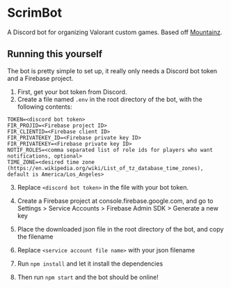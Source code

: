 # ScrimBot
A Discord bot for organizing Valorant custom games. Based off [Mountainz](https://github.com/Kalissaac/Mountainz).

## Running this yourself
The bot is pretty simple to set up, it really only needs a Discord bot token and a Firebase project.
1. First, get your bot token from Discord.
2. Create a file named `.env` in the root directory of the bot, with the following contents:
```
TOKEN=<discord bot token>
FIR_PROJID=<Firebase project ID>
FIR_CLIENTID=<Firebase client ID>
FIR_PRIVATEKEY_ID=<Firebase private key ID>
FIR_PRIVATEKEY=<Firebase private key ID>
NOTIF_ROLES=<comma separated list of role ids for players who want notifications, optional>
TIME_ZONE=<desired time zone (https://en.wikipedia.org/wiki/List_of_tz_database_time_zones), default is America/Los_Angeles>
```
3. Replace `<discord bot token>` in the file with your bot token.
4. Create a Firebase project at console.firebase.google.com, and go to Settings > Service Accounts > Firebase Admin SDK > Generate a new key
5. Place the downloaded json file in the root directory of the bot, and copy the filename
6. Replace `<service account file name>` with your json filename

7. Run `npm install` and let it install the dependencies
8. Then run `npm start` and the bot should be online!
